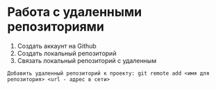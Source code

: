 # Работа с удаленными репозиториями

1. Создать аккаунт на Github
2. Создать локальный репозиторий
3. Связать локальный репозиторий с
 удаленным
```
Добавить удаленный репозиторий к проекту: git remote add <имя для репозитория> <url - адрес в сети>
```
